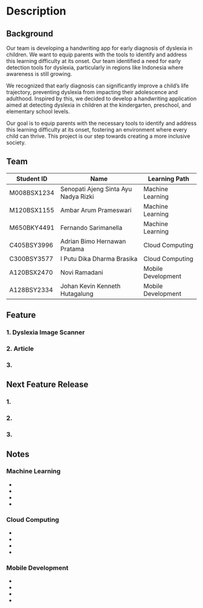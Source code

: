 # Description

## Background
Our team is developing a handwriting app for early diagnosis of dyslexia in children. We want to equip parents with the tools to identify and address this learning difficulty at its onset. Our team identified a need for early detection tools for dyslexia, particularly in regions like Indonesia where awareness is still growing. 

We recognized that early diagnosis can significantly improve a child’s life trajectory, preventing dyslexia from impacting their adolescence and adulthood. Inspired by this, we decided to develop a handwriting application aimed at detecting dyslexia in children at the kindergarten, preschool, and elementary school levels. 

Our goal is to equip parents with the necessary tools to identify and address this learning difficulty at its onset, fostering an environment where every child can thrive. This project is our step towards creating a more inclusive society.

## Team
| Student ID    | Name                                 |  Learning Path                         | 
| ------------- |--------------------------------------|  ------------------------------------- | 
| M008BSX1234   | Senopati Ajeng Sinta Ayu Nadya Rizki |   Machine Learning                     |
| M120BSX1155   | Ambar Arum Prameswari                |   Machine Learning                     |
| M650BKY4491   | Fernando Sarimanella                 |   Machine Learning                     |
| C405BSY3996   | Adrian Bimo Hernawan Pratama         |   Cloud Computing                      |
| C300BSY3577   | I Putu Dika Dharma Brasika           |   Cloud Computing                      |
| A120BSX2470   | Novi Ramadani                        |   Mobile Development                   |
| A128BSY2334   | Johan Kevin Kenneth Hutagalung       |   Mobile Development                   |


## Feature 
### 1. Dyslexia Image Scanner

### 2. Article

### 3. 

## Next Feature Release
### 1.
### 2. 
### 3. 


## Notes 

### Machine Learning
*
*
*
*


### Cloud Computing
*
*
*
*

### Mobile Development
*
*
*
*


